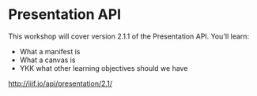 # Presentation API

This workshop will cover version 2.1.1 of the Presentation API. You'll learn:

- What a manifest is
- What a canvas is
- YKK what other learning objectives should we have

http://iiif.io/api/presentation/2.1/
